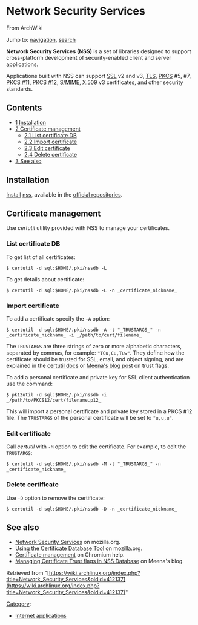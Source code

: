 # Network Security Services

From ArchWiki

Jump to: [navigation](#column-one), [search](#searchInput)

**Network Security Services (NSS)** is a set of libraries designed to support cross-platform development of security-enabled client and server applications.

Applications built with NSS can support [SSL](https://en.wikipedia.org/wiki/SSL "wikipedia:SSL") v2 and v3, [TLS](https://en.wikipedia.org/wiki/TLS "wikipedia:TLS"), [PKCS](https://en.wikipedia.org/wiki/PKCS "wikipedia:PKCS") #5, #7, [PKCS #11](https://en.wikipedia.org/wiki/PKCS_11 "wikipedia:PKCS 11"), [PKCS #12](https://en.wikipedia.org/wiki/PKCS_12 "wikipedia:PKCS 12"), [S/MIME](https://en.wikipedia.org/wiki/S/MIME "wikipedia:S/MIME"), [X.509](https://en.wikipedia.org/wiki/X.509 "wikipedia:X.509") v3 certificates, and other security standards.

## Contents

*   [1 Installation](#Installation)
*   [2 Certificate management](#Certificate_management)
    *   [2.1 List certificate DB](#List_certificate_DB)
    *   [2.2 Import certificate](#Import_certificate)
    *   [2.3 Edit certificate](#Edit_certificate)
    *   [2.4 Delete certificate](#Delete_certificate)
*   [3 See also](#See_also)

## Installation

[Install](/index.php/Install "Install") [nss](https://www.archlinux.org/packages/?name=nss), available in the [official repositories](/index.php/Official_repositories "Official repositories").

## Certificate management

Use _certutil_ utility provided with NSS to manage your certificates.

### List certificate DB

To get list of all certificates:

```
$ certutil -d sql:$HOME/.pki/nssdb -L

```

To get details about certificate:

```
$ certutil -d sql:$HOME/.pki/nssdb -L -n _certificate_nickname_

```

### Import certificate

To add a certificate specify the `-A` option:

```
$ certutil -d sql:$HOME/.pki/nssdb -A -t "_TRUSTARGS_" -n _certificate_nickname_ -i _/path/to/cert/filename_

```

The `TRUSTARGS` are three strings of zero or more alphabetic characters, separated by commas, for example: `"TCu,Cu,Tuw"`. They define how the certificate should be trusted for SSL, email, and object signing, and are explained in the [certutil docs](http://www.mozilla.org/projects/security/pki/nss/tools/certutil.html#1034193) or [Meena's blog post](https://blogs.oracle.com/meena/entry/notes_about_trust_flags) on trust flags.

To add a personal certificate and private key for SSL client authentication use the command:

```
$ pk12util -d sql:$HOME/.pki/nssdb -i _/path/to/PKCS12/cert/filename.p12_

```

This will import a personal certificate and private key stored in a PKCS #12 file. The `TRUSTARGS` of the personal certificate will be set to `"u,u,u"`.

### Edit certificate

Call _certutil_ with `-M` option to edit the certificate. For example, to edit the `TRUSTARGS`:

```
$ certutil -d sql:$HOME/.pki/nssdb -M -t "_TRUSTARGS_" -n _certificate_nickname_

```

### Delete certificate

Use `-D` option to remove the certificate:

```
$ certutil -d sql:$HOME/.pki/nssdb -D -n _certificate_nickname_

```

## See also

*   [Network Security Services](http://www.mozilla.org/projects/security/pki/nss/) on mozilla.org.
*   [Using the Certificate Database Tool](http://www.mozilla.org/projects/security/pki/nss/tools/certutil.html#1034193) on mozilla.org.
*   [Certificate management](http://code.google.com/p/chromium/wiki/LinuxCertManagement) on Chromium help.
*   [Managing Certificate Trust flags in NSS Database](http://blogs.oracle.com/meena/entry/notes_about_trust_flags) on Meena's blog.

Retrieved from "[https://wiki.archlinux.org/index.php?title=Network_Security_Services&oldid=412137](https://wiki.archlinux.org/index.php?title=Network_Security_Services&oldid=412137)"

[Category](/index.php/Special:Categories "Special:Categories"):

*   [Internet applications](/index.php/Category:Internet_applications "Category:Internet applications")